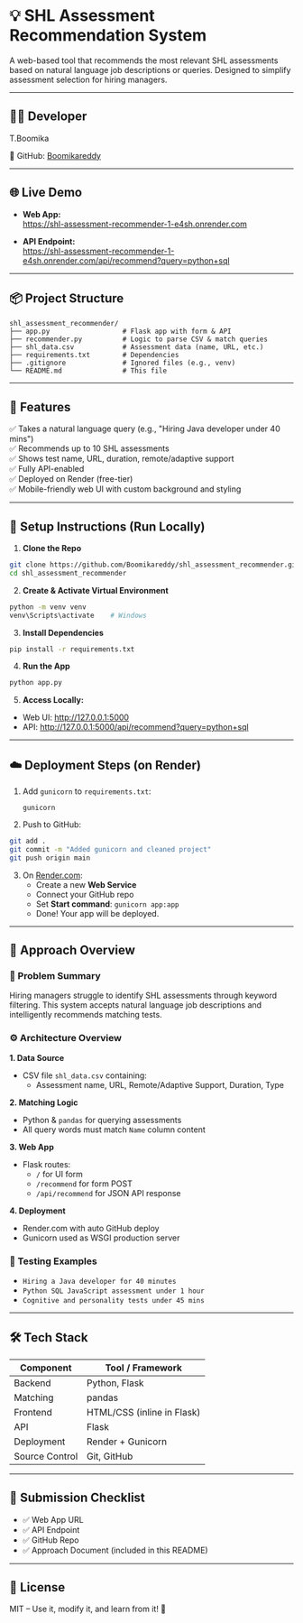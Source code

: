 # 💡 SHL Assessment Recommendation System

A web-based tool that recommends the most relevant SHL assessments based on natural language job descriptions or queries. Designed to simplify assessment selection for hiring managers.

---

## 🧑‍💻 Developer

T.Boomika

🔗 GitHub: [Boomikareddy](https://github.com/Boomikareddy)

---

## 🌐 Live Demo

- **Web App:**  
  https://shl-assessment-recommender-1-e4sh.onrender.com

- **API Endpoint:**  
  https://shl-assessment-recommender-1-e4sh.onrender.com/api/recommend?query=python+sql

---

## 📦 Project Structure

```
shl_assessment_recommender/
├── app.py                  # Flask app with form & API
├── recommender.py          # Logic to parse CSV & match queries
├── shl_data.csv            # Assessment data (name, URL, etc.)
├── requirements.txt        # Dependencies
├── .gitignore              # Ignored files (e.g., venv)
└── README.md               # This file
```

---

## 🔧 Features

✅ Takes a natural language query (e.g., "Hiring Java developer under 40 mins")  
✅ Recommends up to 10 SHL assessments  
✅ Shows test name, URL, duration, remote/adaptive support  
✅ Fully API-enabled  
✅ Deployed on Render (free-tier)  
✅ Mobile-friendly web UI with custom background and styling  

---

## 🚀 Setup Instructions (Run Locally)

1. **Clone the Repo**

```bash
git clone https://github.com/Boomikareddy/shl_assessment_recommender.git
cd shl_assessment_recommender
```

2. **Create & Activate Virtual Environment**

```bash
python -m venv venv
venv\Scripts\activate    # Windows
```

3. **Install Dependencies**

```bash
pip install -r requirements.txt
```

4. **Run the App**

```bash
python app.py
```

5. **Access Locally:**
- Web UI: http://127.0.0.1:5000  
- API: http://127.0.0.1:5000/api/recommend?query=python+sql

---

## ☁️ Deployment Steps (on Render)

1. Add `gunicorn` to `requirements.txt`:
   ```
   gunicorn
   ```

2. Push to GitHub:
```bash
git add .
git commit -m "Added gunicorn and cleaned project"
git push origin main
```

3. On [Render.com](https://render.com):
   - Create a new **Web Service**
   - Connect your GitHub repo
   - Set **Start command**: `gunicorn app:app`
   - Done! Your app will be deployed.

---

## 🧠 Approach Overview

### 📌 Problem Summary

Hiring managers struggle to identify SHL assessments through keyword filtering. This system accepts natural language job descriptions and intelligently recommends matching tests.

### ⚙️ Architecture Overview

**1. Data Source**  
- CSV file `shl_data.csv` containing:
  - Assessment name, URL, Remote/Adaptive Support, Duration, Type

**2. Matching Logic**  
- Python & `pandas` for querying assessments
- All query words must match `Name` column content

**3. Web App**  
- Flask routes:
  - `/` for UI form
  - `/recommend` for form POST
  - `/api/recommend` for JSON API response

**4. Deployment**  
- Render.com with auto GitHub deploy
- Gunicorn used as WSGI production server

### 🧪 Testing Examples

- `Hiring a Java developer for 40 minutes`
- `Python SQL JavaScript assessment under 1 hour`
- `Cognitive and personality tests under 45 mins`

---

## 🛠 Tech Stack

| Component     | Tool / Framework          |
|---------------|----------------------------|
| Backend       | Python, Flask              |
| Matching      | pandas                     |
| Frontend      | HTML/CSS (inline in Flask) |
| API           | Flask                      |
| Deployment    | Render + Gunicorn          |
| Source Control| Git, GitHub                |

---

## 📄 Submission Checklist

- ✅ Web App URL  
- ✅ API Endpoint  
- ✅ GitHub Repo  
- ✅ Approach Document (included in this README)

---

## 📂 License

MIT – Use it, modify it, and learn from it! 💙
